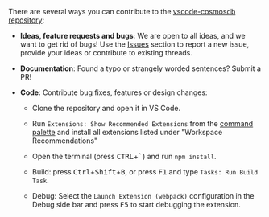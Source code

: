 There are several ways you can contribute to the [vscode-cosmosdb repository](https://github.com/Microsoft/vscode-cosmosdb):

- **Ideas, feature requests and bugs**: We are open to all ideas, and we want to get rid of bugs! Use the [Issues](https://github.com/Microsoft/vscode-cosmosdb/issues) section to report a new issue, provide your ideas or contribute to existing threads.

- **Documentation**: Found a typo or strangely worded sentences? Submit a PR!

- **Code**: Contribute bug fixes, features or design changes:
  - Clone the repository and open it in VS Code.
  - Run `Extensions: Show Recommended Extensions` from the [command palette](https://code.visualstudio.com/docs/getstarted/userinterface#_command-palette) and install all extensions listed under "Workspace Recommendations"

  - Open the terminal (press <kbd>CTRL</kbd>+<kbd>\`</kbd>) and run `npm install`.

  - Build: press <kbd>Ctrl</kbd>+<kbd>Shift</kbd>+<kbd>B</kbd>, or press <kbd>F1</kbd> and type `Tasks: Run Build Task`.

  - Debug: Select the `Launch Extension (webpack)` configuration in the Debug side bar and press <kbd>F5</kbd> to start debugging the extension.
